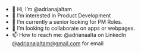 - 👋 Hi, I’m @adrianajaltam
- 👀 I’m interested in Product Development
- 🌱 I’m currently a senior looking for PM Roles. 
- 💞️ I’m looking to collaborate on apps or webpages.
- 📫 How to reach me: @adrianaalta on LinkedIn @adrianajaltam@gmail.com for email

<!---
adrianajaltam/adrianajaltam is a ✨ special ✨ repository because its `README.md` (this file) appears on your GitHub profile.
You can click the Preview link to take a look at your changes.
--->
